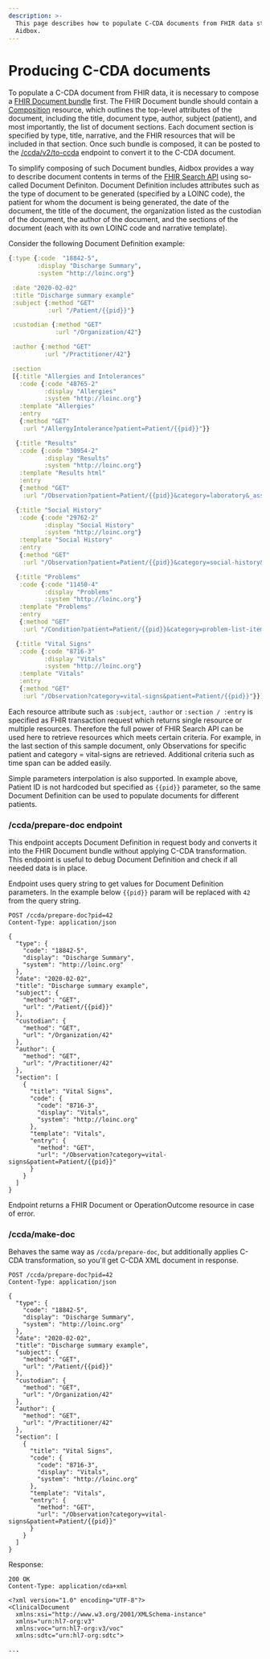 ```yaml
---
description: >-
  This page describes how to populate C-CDA documents from FHIR data stored in
  Aidbox.
---
```


# Producing C-CDA documents

To populate a C-CDA document from FHIR data, it is necessary to compose a [FHIR Document bundle](https://build.fhir.org/documents.html) first. The FHIR Document bundle should contain a [Composition](https://www.hl7.org/fhir/composition.html) resource, which outlines the top-level attributes of the document, including the title, document type, author, subject (patient), and most importantly, the list of document sections. Each document section is specified by type, title, narrative, and the FHIR resources that will be included in that section. Once such bundle is composed, it can be posted to the [/ccda/v2/to-ccda](./#converting-a-fhir-document-to-c-cda) endpoint to convert it to the C-CDA document.

To simplify composing of such Document bundles, Aidbox provides a way to describe document contents in terms of the [FHIR Search API](https://hl7.org/fhir/search.html) using so-called Document Definiton. Document Definition includes attributes such as the type of document to be generated (specified by a LOINC code), the patient for whom the document is being generated, the date of the document, the title of the document, the organization listed as the custodian of the document, the author of the document, and the sections of the document (each with its own LOINC code and narrative template).

Consider the following Document Definition example:

```clojure
{:type {:code  "18842-5",
        :display "Discharge Summary",
        :system "http://loinc.org"}

 :date "2020-02-02"
 :title "Discharge summary example"
 :subject {:method "GET"
           :url "/Patient/{{pid}}"}

 :custodian {:method "GET"
             :url "/Organization/42"}

 :author {:method "GET"
          :url "/Practitioner/42"}

 :section
 [{:title "Allergies and Intolerances"
   :code {:code "48765-2"
          :display "Allergies"
          :system "http://loinc.org"}
   :template "Allergies"
   :entry
   {:method "GET"
    :url "/AllergyIntolerance?patient=Patient/{{pid}}"}}

  {:title "Results"
   :code {:code "30954-2"
          :display "Results"
          :system "http://loinc.org"}
   :template "Results html"
   :entry
   {:method "GET"
    :url "/Observation?patient=Patient/{{pid}}&category=laboratory&_assoc=hasMember"}}

  {:title "Social History"
   :code {:code "29762-2"
          :display "Social History"
          :system "http://loinc.org"}
   :template "Social History"
   :entry
   {:method "GET"
    :url "/Observation?patient=Patient/{{pid}}&category=social-history&_assoc=hasMember"}}

  {:title "Problems"
   :code {:code "11450-4"
          :display "Problems"
          :system "http://loinc.org"}
   :template "Problems"
   :entry
   {:method "GET"
    :url "/Condition?patient=Patient/{{pid}}&category=problem-list-item"}}

  {:title "Vital Signs"
   :code {:code "8716-3"
          :display "Vitals"
          :system "http://loinc.org"}
   :template "Vitals"
   :entry
   {:method "GET"
    :url "/Observation?category=vital-signs&patient=Patient/{{pid}}"}}]}
```

Each resource attribute such as `:subject`, `:author` or `:section / :entry` is specified as FHIR transaction request which returns single resource or multiple resources. Therefore the full power of FHIR Search API can be used here to retrieve resources which meets certain criteria. For example, in the last section of this sample document, only Observations for specific patient and  category = vital-signs are retrieved. Additional criteria such as time span can be added easily.

Simple parameters interpolation is also supported. In example above, Patient ID is not hardcoded but specified as `{{pid}}` parameter, so the same Document Definition can be used to populate documents for different patients.

### /ccda/prepare-doc endpoint

This endpoint accepts Document Definition in request body and converts it into the FHIR Document bundle without applying C-CDA transformation. This endpoint is useful to debug Document Definition and check if all needed data is in place.

Endpoint uses query string to get values for Document Definition parameters. In the example below `{{pid}}` param will be replaced with `42` from the query string.

```http
POST /ccda/prepare-doc?pid=42
Content-Type: application/json

{
  "type": {
    "code": "18842-5",
    "display": "Discharge Summary",
    "system": "http://loinc.org"
  },
  "date": "2020-02-02",
  "title": "Discharge summary example",
  "subject": {
    "method": "GET",
    "url": "/Patient/{{pid}}"
  },
  "custodian": {
    "method": "GET",
    "url": "/Organization/42"
  },
  "author": {
    "method": "GET",
    "url": "/Practitioner/42"
  },
  "section": [
    {
      "title": "Vital Signs",
      "code": {
        "code": "8716-3",
        "display": "Vitals",
        "system": "http://loinc.org"
      },
      "template": "Vitals",
      "entry": {
        "method": "GET",
        "url": "/Observation?category=vital-signs&patient=Patient/{{pid}}"
      }
    }
  ]
}
```

Endpoint returns a FHIR Document or OperationOutcome resource in case of error.

### /ccda/make-doc

Behaves the same way as `/ccda/prepare-doc`, but additionally applies C-CDA transformation, so you'll get C-CDA XML document in response.

```http
POST /ccda/prepare-doc?pid=42
Content-Type: application/json

{
  "type": {
    "code": "18842-5",
    "display": "Discharge Summary",
    "system": "http://loinc.org"
  },
  "date": "2020-02-02",
  "title": "Discharge summary example",
  "subject": {
    "method": "GET",
    "url": "/Patient/{{pid}}"
  },
  "custodian": {
    "method": "GET",
    "url": "/Organization/42"
  },
  "author": {
    "method": "GET",
    "url": "/Practitioner/42"
  },
  "section": [
    {
      "title": "Vital Signs",
      "code": {
        "code": "8716-3",
        "display": "Vitals",
        "system": "http://loinc.org"
      },
      "template": "Vitals",
      "entry": {
        "method": "GET",
        "url": "/Observation?category=vital-signs&patient=Patient/{{pid}}"
      }
    }
  ]
}
```

Response:

```http
200 OK
Content-Type: application/cda+xml

<?xml version="1.0" encoding="UTF-8"?>
<ClinicalDocument 
  xmlns:xsi="http://www.w3.org/2001/XMLSchema-instance"  
  xmlns="urn:hl7-org:v3"
  xmlns:voc="urn:hl7-org:v3/voc"
  xmlns:sdtc="urn:hl7-org:sdtc">
  
...
```
